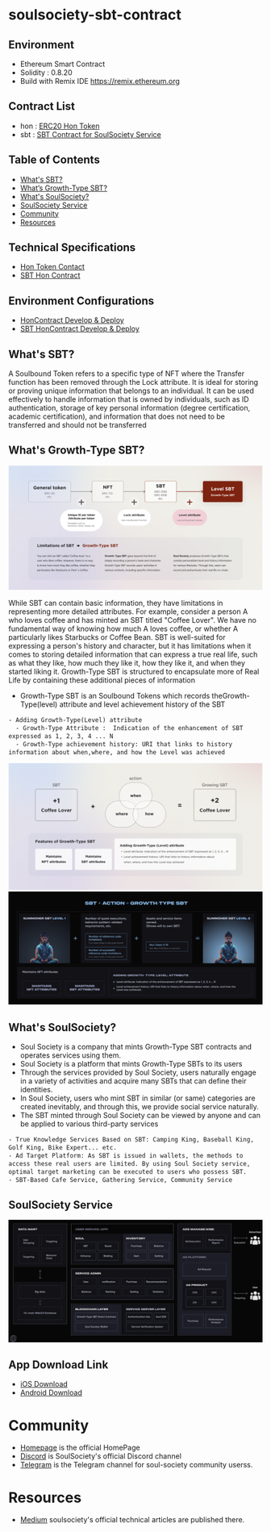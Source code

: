 # soulsociety-sbt-contract

## Environment
- Ethereum Smart Contract
- Solidity : 0.8.20
- Build with Remix IDE https://remix.ethereum.org

## Contract List
- hon : [ERC20 Hon Token](archived-hon/contracts/HonContract.sol)
- sbt : [SBT Contract for SoulSociety Service](archived-sbt/contracts/SoulSocietySBT.sol)

## Table of Contents
- [What's SBT?](#whats-sbt)
- [What’s Growth-Type SBT?](#whats-levelgrowth-type-sbt)
- [What's SoulSociety?](#whats-soulsociety)
- [SoulSociety Service ](#soulsociety-service)
- [Community](#Community)
- [Resources](#Resources)

## Technical Specifications 
- [Hon Token Contact](HonTechSpec.md)
- [SBT Hon Contract](SbtHonTechSpec.md)

## Environment Configurations
- [HonContract Develop & Deploy](./hon-contract/README.md) 
- [SBT HonContract Develop & Deploy](./sbt-contract/README.md)

## What's SBT?
A Soulbound Token refers to a specific type of NFT where the Transfer function has been
removed through the Lock attribute. It is ideal for storing or proving unique information
that   belongs   to   an   individual.   It   can   be   used   effectively   to   handle   information   that   is
owned   by   individuals,   such   as   ID   authentication,   storage   of   key   personal   information
(degree certification, academic certification), and information that does not need to be
transferred and should not be transferred

## What's Growth-Type SBT?
![SBT History](./docs/history.png)

While   SBT   can   contain   basic   information,   they   have   limitations   in   representing   more
detailed attributes.
For example, consider a person A who loves coffee and has minted an SBT titled "Coffee
Lover". We have no fundamental way of knowing how much A loves coffee, or whether A
particularly likes Starbucks or Coffee Bean. SBT is well-suited for expressing a person's
history and character, but it has limitations when it comes to storing detailed information
that can express a true real life, such as what they like, how much they like it, how they
like it, and when they started liking it. Growth-Type SBT is structured to encapsulate more
of Real Life by containing these additional pieces of information

- Growth-Type SBT is an Soulbound Tokens which records theGrowth-Type(level) attribute and level achievement history of the SBT
````
- Adding Growth-Type(Level) attribute 
  - Growth-Type Attribute :  Indication of the enhancement of SBT expressed as 1, 2, 3, 4 ... N 
  - Growth-Type achievement history: URI that links to history information about when,where, and how the Level was achieved
````
![Action Flow](./docs/empowerment.png)
![Growth-Type SBT Product](./docs/growthTypeSBT.png)


## What's SoulSociety?
- Soul Society is a company that mints Growth-Type SBT contracts and operates  services using them. 
- Soul Society is a platform that mints Growth-Type SBTs to its users 
- Through the services provided by Soul Society, users naturally engage in a variety of activities and acquire many SBTs that can define their identities. 
- In Soul Society, users who mint SBT in similar (or same) categories are created inevitably, and through this, we provide social service naturally. 
- The SBT minted through Soul Society can be viewed by anyone and can be applied to various third-party services

````
- True Knowledge Services Based on SBT: Camping King, Baseball King, Golf King, Bike Expert... etc.
- Ad Target Platform: As SBT is issued in wallets, the methods to access these real users are limited. By using Soul Society service, optimal target marketing can be executed to users who possess SBT.
- SBT-Based Cafe Service, Gathering Service, Community Service
````

## SoulSociety Service
![SoulSociety Service Architecture](./docs/serviceProduct.png)

## App Download Link
- [iOS Download](https://apps.apple.com/us/app/soulsociety/id6450750026)
- [Android Download](https://play.google.com/store/apps/details?id=io.soulsociety.app)

# Community
- [Homepage](https://www.soulsociety.gg) is the official HomePage
- [Discord](https://discord.com/invite/adpF7Hz323) is SoulSociety's official Discord channel
- [Telegram](https://soulsociety.medium.com/) is the Telegram channel for soul-society community userss.

# Resources
- [Medium](https://soulsociety.medium.com/) soulsociety's official technical articles are published there.


